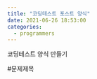 ```yaml
---
title: "코딩테스트 포스트 양식"
date: 2021-06-26 18:53:00
categories: 
  - programmers
---
```


코딩테스트 양식 만들기

#문제제목
